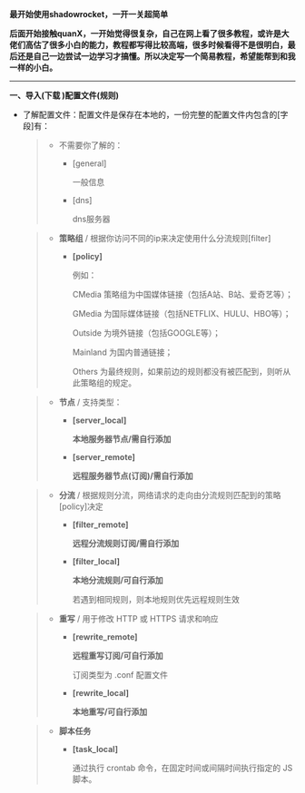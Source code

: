 **最开始使用shadowrocket，一开一关超简单**

**后面开始接触quanX，一开始觉得很复杂，自己在网上看了很多教程，或许是大佬们高估了很多小白的能力，教程都写得比较高端，很多时候看得不是很明白，最后还是自己一边尝试一边学习才搞懂。所以决定写一个简易教程，希望能帮到和我一样的小白。**

---

**一、导入(下载 )配置文件(规则)**

- 了解配置文件：配置文件是保存在本地的，一份完整的配置文件内包含的[字段]有：

  > - 不需要你了解的：
  >
  >   - [general]
  >
  >     一般信息
  >
  >   - [dns]
  >
  >     dns服务器

  > - **策略组** / 根据你访问不同的ip来决定使用什么分流规则[filter]
  >
  >   - **[policy]**
  >
  >     例如：
  >
  >     CMedia 策略组为中国媒体链接（包括A站、B站、爱奇艺等）；
  >
  >     GMedia 为国际媒体链接（包括NETFLIX、HULU、HBO等）；
  >
  >     Outside 为境外链接（包括GOOGLE等）；
  >
  >     Mainland 为国内普通链接；
  >
  >     Others 为最终规则，如果前边的规则都没有被匹配到，则听从此策略组的规定。

  > - **节点** / 支持类型：
  >
  >   - **[server_local]**
  >
  >     **本地服务器节点/需自行添加**
  >
  >   - **[server_remote]**
  >
  >     **远程服务器节点(订阅)/需自行添加**

  > - **分流** / 根据规则分流，网络请求的走向由分流规则匹配到的策略[policy]决定
  >
  >   - **[filter_remote]**
  >
  >     **远程分流规则订阅/需自行添加**
  >
  >   - **[filter_local]**
  >
  >     **本地分流规则/可自行添加**
  >
  >     若遇到相同规则，则本地规则优先远程规则生效

  > - **重写** / 用于修改 HTTP 或 HTTPS 请求和响应
  >
  >   - **[rewrite_remote]**
  >
  >     **远程重写订阅/可自行添加**
  >
  >     订阅类型为 .conf 配置文件
  >
  >   - **[rewrite_local]**
  >
  >     **本地重写/可自行添加**

  > - **脚本任务**
  >
  >   - **[task_local]**
  >
  >     通过执行 crontab 命令，在固定时间或间隔时间执行指定的 JS 脚本。